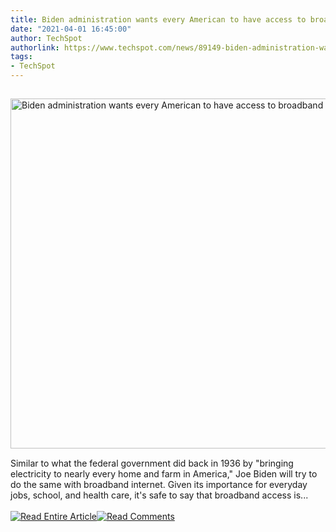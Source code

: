 ```yaml
---
title: Biden administration wants every American to have access to broadband
date: "2021-04-01 16:45:00"
author: TechSpot
authorlink: https://www.techspot.com/news/89149-biden-administration-wants-every-american-have-access-broadband.html
tags:
- TechSpot
---
```

<a href="https://www.techspot.com/news/89149-biden-administration-wants-every-american-have-access-broadband.html" target="_blank"><img src="https://static.techspot.com/images2/news/ts3_thumbs/2021/04/2021-04-01-ts3_thumbs-920.jpg" width="800" height="560" style="padding: 15px 0" title="Biden administration wants every American to have access to broadband" /></a><br />Similar to what the federal government did back in 1936 by "bringing electricity to nearly every home and farm in America," Joe Biden will try to do the same with broadband internet. Given its importance for everyday jobs, school, and health care, it's safe to say that broadband access is...<br /><br /><a href="https://www.techspot.com/news/89149-biden-administration-wants-every-american-have-access-broadband.html"><img src="https://static.techspot.com/images/rss/rss_buttons_01.png" border="0" alt="Read Entire Article" /></a><a href="https://www.techspot.com/news/89149-biden-administration-wants-every-american-have-access-broadband.html#comments"><img src="https://static.techspot.com/images/rss/rss_buttons_02.png" border="0" alt="Read Comments" /></a><br /><br />